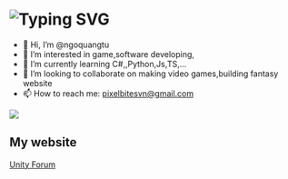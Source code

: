 

<h1 align="left">
    <img src="https://readme-typing-svg.herokuapp.com?font=Pixelify+Sans&pause=2000&size=35&color=555555&width=435&lines=Hi+There!+👋;I'm+Ngô+Quang+Tú" alt="Typing SVG" /></a>
</h1>

- 👋 Hi, I’m @ngoquangtu
- 👀 I’m interested in game,software developing,
- 🌱 I’m currently learning C#,,Python,Js,TS,...
- 💞️ I’m looking to collaborate on making video games,building  fantasy website
- 📫 How to reach me: pixelbitesvn@gmail.com

<div align="left"> 
  <a href="https://www.linkedin.com/in/ng%C3%B4-quang-t%C3%BA-975883276/" target="_blank">
    <img src="https://img.shields.io/badge/LinkedIn-0077B5?style=for-the-badge&logo=linkedin&logoColor=white" target="_blank" />
  </a>
</div>

<!---

--->

## My website 
<div align="left"> 
  <a href="http://ngoquangtu.liveblog365.com/"_blank">
    Unity Forum

  </p>
</div>

